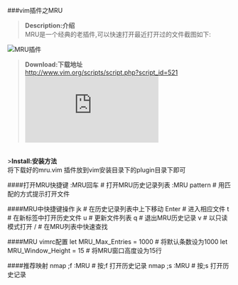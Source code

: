 ###vim插件之MRU

><b>Description:介绍</b><br>
    MRU是一个经典的老插件,可以快速打开最近打开过的文件截图如下:

![MRU插件](http://images.vimkid.com/1_100/3_1.jpg "MRU插件")

><b>Download:下载地址</b><br>
    http://www.vim.org/scripts/script.php?script_id=521 
[![内容任意](http://www.vim.org/scripts/script.php?script_id=521 "MRU")](http://www.vim.org/scripts/script.php?script_id=521)
<br>
><b>Install:安装方法</b><br>
    将下载好的mru.vim 插件放到vim安装目录下的plugin目录下即可

####打开MRU快捷键
    :MRU回车           # 打开MRU历史记录列表
    :MRU pattern<tab>  # 用匹配的方式提示打开文件
    
####MRU中快捷键操作
    jk          # 在历史记录列表中上下移动
    Enter       # 进入相应文件
    t           # 在新标签中打开历史文件
    u           # 更新文件列表
    q           # 退出MRU历史记录
    v           # 以只读模式打开
    /           # 在MRU列表中快速查找

####MRU vimrc配置
    let MRU_Max_Entries = 1000   # 将默认条数设为1000
    let MRU_Window_Height = 15   # 将MRU窗口高度设为15行

####推荐映射
    nmap ;f :MRU<cr>    # 按;f 打开历史记录
    nmap ;s :MRU        # 按;s 打开历史记录
    
    

